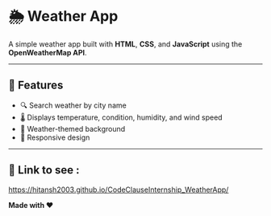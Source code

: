 # 🌦️ Weather App

A simple weather app built with **HTML**, **CSS**, and **JavaScript** using the **OpenWeatherMap API**.

---

## 📌 Features
- 🔍 Search weather by city name
- 🌡️ Displays temperature, condition, humidity, and wind speed
- 🎨 Weather-themed background
- 📱 Responsive design

---

## 🚀 Link to see :

https://hitansh2003.github.io/CodeClauseInternship_WeatherApp/




**Made with ❤️**
